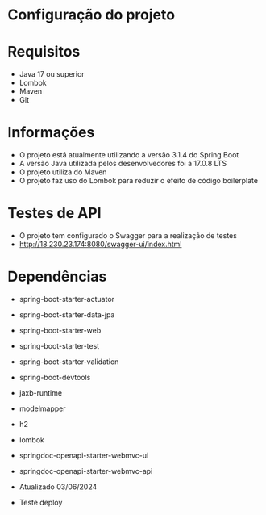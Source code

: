# Configuração do projeto

# Requisitos

-   Java 17 ou superior
-   Lombok
-   Maven
-   Git

# Informações

-   O projeto está atualmente utilizando a versão 3.1.4 do Spring Boot
-   A versão Java utilizada pelos desenvolvedores foi a 17.0.8 LTS
-   O projeto utiliza do Maven
-   O projeto faz uso do Lombok para reduzir o efeito de código boilerplate

# Testes de API

-   O projeto tem configurado o Swagger para a realização de testes
-   http://18.230.23.174:8080/swagger-ui/index.html

# Dependências

-   spring-boot-starter-actuator
-   spring-boot-starter-data-jpa
-   spring-boot-starter-web
-   spring-boot-starter-test
-   spring-boot-starter-validation
-   spring-boot-devtools
-   jaxb-runtime
-   modelmapper
-   h2
-   lombok
-   springdoc-openapi-starter-webmvc-ui
-   springdoc-openapi-starter-webmvc-api
-   Atualizado 03/06/2024

-   Teste deploy
